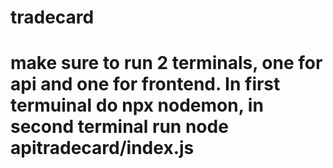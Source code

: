 # tradecard
# make sure to run 2 terminals, one for api and one for frontend. In first termuinal do npx nodemon, in second terminal run node apitradecard/index.js